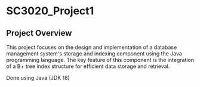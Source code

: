 # SC3020_Project1

## Project Overview 
This project focuses on the design and implementation of a database management system's storage and indexing component using the Java programming language. The key feature of this component is the integration of a B+ tree index structure for efficient data storage and retrieval.

Done using Java (JDK 18)
